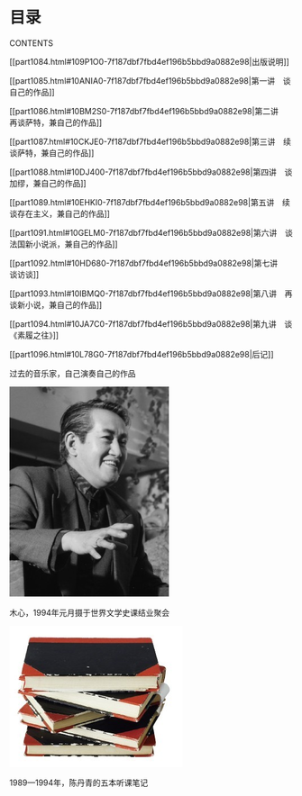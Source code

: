    

# 目录  
CONTENTS

[[part1084.html#109P1O0-7f187dbf7fbd4ef196b5bbd9a0882e98|出版说明]]

[[part1085.html#10ANIA0-7f187dbf7fbd4ef196b5bbd9a0882e98|第一讲　谈自己的作品]]

[[part1086.html#10BM2S0-7f187dbf7fbd4ef196b5bbd9a0882e98|第二讲　再谈萨特，兼自己的作品]]

[[part1087.html#10CKJE0-7f187dbf7fbd4ef196b5bbd9a0882e98|第三讲　续谈萨特，兼自己的作品]]

[[part1088.html#10DJ400-7f187dbf7fbd4ef196b5bbd9a0882e98|第四讲　谈加缪，兼自己的作品]]

[[part1089.html#10EHKI0-7f187dbf7fbd4ef196b5bbd9a0882e98|第五讲　续谈存在主义，兼自己的作品]]

[[part1091.html#10GELM0-7f187dbf7fbd4ef196b5bbd9a0882e98|第六讲　谈法国新小说派，兼自己的作品]]

[[part1092.html#10HD680-7f187dbf7fbd4ef196b5bbd9a0882e98|第七讲　谈访谈]]

[[part1093.html#10IBMQ0-7f187dbf7fbd4ef196b5bbd9a0882e98|第八讲　再谈新小说，兼自己的作品]]

[[part1094.html#10JA7C0-7f187dbf7fbd4ef196b5bbd9a0882e98|第九讲　谈《素履之往》]]

[[part1096.html#10L78G0-7f187dbf7fbd4ef196b5bbd9a0882e98|后记]]

   

过去的音乐家，自己演奏自己的作品

   

![](/木心全集（典藏套装十六册）/images/00191.jpeg)

木心，1994年元月摄于世界文学史课结业聚会

   

![](/木心全集（典藏套装十六册）/images/00192.jpeg)

1989—1994年，陈丹青的五本听课笔记